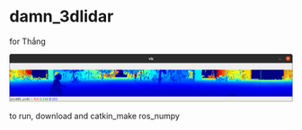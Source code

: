 # damn_3dlidar
for Thắng 

![Equirectangular image for pointcloud organized by Velodyne package](/assets/equirectangular.png)

to run, download and catkin_make ros_numpy